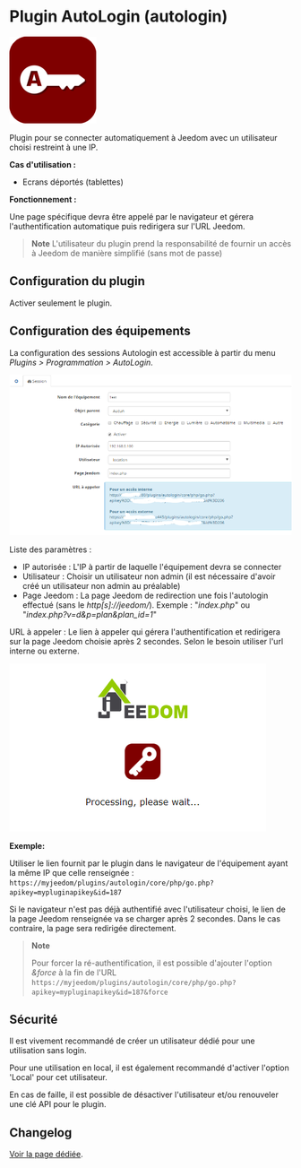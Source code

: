 # Plugin AutoLogin (autologin)

![Logo plugin](../images/logoplugin.png "Logo plugin")

Plugin pour se connecter automatiquement à Jeedom avec un utilisateur choisi restreint à une IP.

**Cas d'utilisation :**

- Ecrans déportés (tablettes)

**Fonctionnement :**

Une page spécifique devra être appelé par le navigateur et gérera l'authentification automatique puis redirigera sur l'URL Jeedom.

> **Note**
> L'utilisateur du plugin prend la responsabilité de fournir un accès à Jeedom de manière simplifié (sans mot de passe)

## Configuration du plugin

Activer seulement le plugin.

## Configuration des équipements

La configuration des sessions Autologin est accessible à partir du menu *Plugins > Programmation > AutoLogin*.

![Configuration](../images/configuration.png "Configuration")

Liste des paramètres :

- IP autorisée : L'IP à partir de laquelle l'équipement devra se connecter
- Utilisateur : Choisir un utilisateur non admin (il est nécessaire d'avoir créé un utilisateur non admin au préalable)
- Page Jeedom : La page Jeedom de redirection une fois l'autologin effectué (sans le *http[s]://jeedom/*).
Exemple : "*index.php*" ou "*index.php?v=d&p=plan&plan_id=1*"

URL à appeler : Le lien à appeler qui gérera l'authentification et redirigera sur la page Jeedom choisie après 2 secondes.
Selon le besoin utiliser l'url interne ou externe.

![Screenshot](../images/loginscreenshot.png "Screenshot")

**Exemple:**

Utiliser le lien fournit par le plugin dans le navigateur de l'équipement ayant la même IP que celle renseignée :
`https://myjeedom/plugins/autologin/core/php/go.php?apikey=mypluginapikey&id=187`

 Si le navigateur n'est pas déjà authentifié avec l'utilisateur choisi, le lien de la page Jeedom renseignée va se charger après 2 secondes. Dans le cas contraire, la page sera redirigée directement.

> **Note**
>
> Pour forcer la ré-authentification, il est possible d'ajouter l'option *&force* à la fin de l'URL
`https://myjeedom/plugins/autologin/core/php/go.php?apikey=mypluginapikey&id=187&force`
>

## Sécurité

Il est vivement recommandé de créer un utilisateur dédié pour une utilisation sans login.

Pour une utilisation en local, il est également recommandé d'activer l'option 'Local' pour cet utilisateur.

En cas de faille, il est possible de désactiver l'utilisateur et/ou renouveler une clé API pour le plugin.

## Changelog

[Voir la page dédiée](changelog.md).

